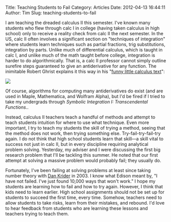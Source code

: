 Title: Teaching Students to Fail
Category: Articles
Date: 2012-04-13 16:44:11
Author: Tim
Slug: teaching-students-to-fail

I am teaching the dreaded calculus II this semester. I've known many students who flew through calc I in college (having taken calculus in high school) only to receive a reality check from calc II the next semester. In the US, calc II often involves a significant section on "techniques of integration" where students learn techniques such as partial fractions, trig substitutions, integration by parts. Unlike much of differential calculus, which is taught in calc I, and unlike much of the math taught before college, integration is harder to do algorithmically. That is, a calc II professor cannot simply outline surefire steps guaranteed to give an antiderivative for any function. The inimitable Robert Ghrist explains it this way in his "[funny little calculus text](http://www.math.upenn.edu/~ghrist/FLCT/)":

[![](/2012/01/Screen-Shot-2012-01-10-at-5.09.27-PM1.png)](/uploads/2012/01/Screen-Shot-2012-01-10-at-5.09.27-PM1.png)

Of course, algorithms for computing many antiderivatives do exist (and are used in Maple, Mathematica, and Wolfram Alpha), but I'd be fired if I tried to take my undergrads through _Symbolic Integration I: Transcendental Functions_..

Instead, calculus II teachers teach a handful of methods and attempt to teach students intuition for where to use what technique. Even more important, I try to teach my students the skill of trying a method, seeing that the method does not work, then trying something else. Try-fail-try-fail-try again. I do not think that high school students learn that skill—a skill vital to success not just in calc II, but in every discipline requiring analytical problem solving. Yesterday, my adviser and I were discussing the first big research problem that I'll be tackling this summer. He noted that our first attempt at solving a massive problem would probably fail; they usually do.

Fortunately, I've been failing at solving problems at least since taking number theory with [Dan Krider](http://www.concord.edu/fs/dkrider) in 2003. I know what Edison meant by, "I have not failed. I've just found 10,000 ways that won't work." I hope my students are learning how to fail and how to try again. However, I think that kids need to learn earlier. High school assignments should not be set up for students to succeed the first time, every time. Somehow, teachers need to allow students to take risks, learn from their mistakes, and rebound. I'd love to hear feedback from students who are learning these lessons and teachers trying to teach them.
